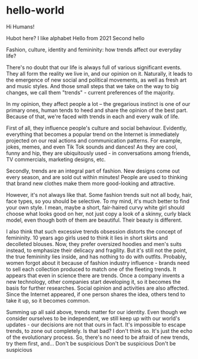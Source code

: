 # hello-world

Hi Humans!

Hubot here? I like alphabet
Hello from 2021
Second hello

Fashion, culture, identity and femininity: how trends affect our everyday life?

There's no doubt that our life is always full of various significant events. They all form the reality we live in, and our opinion on it. Naturally, it leads to the emergence of new social and political movements, as well as fresh art and music styles. And those small steps that we take on the way to big changes, we call them "trends" - current preferences of the majority.

In my opinion, they affect people a lot – the gregarious instinct is one of our primary ones, human tends to heed and share the opinion of the best part. Because of that, we're faced with trends in each and every walk of life.

First of all, they influence people's culture and social behaviour. Evidently, everything that becomes a popular trend on the Internet is immediately projected on our real actions and communication patterns. For example, jokes, memes, and even Tik Tok sounds and dances! As they are cool, funny and hip, they are ubiquitously used - in conversations among friends, TV commercials, marketing designs, etc.

Secondly, trends are an integral part of fashion. New designs come out every season, and are sold out within minutes! People are used to thinking that brand new clothes make them more good-looking and attractive.

However, it's not always like that. Some fashion trends suit not all body, hair, face types, so you should be selective. To my mind, it's much better to find your own style. I mean, maybe a short, fair-haired curvy white girl should choose what looks good on her, not just copy a look of a skinny, curly black model, even though both of them are beautiful. Their beauty is different.

I also think that such excessive trends obsession distorts the concept of femininity. 10 years ago girls used to think it lies in short skirts and decolleted blouses. Now, they prefer oversized hoodies and men's suits instead, to emphasize their delicacy and fragility. But it's still not the point, the true femininity lies inside, and has nothing to do with outfits. Probably, women forgot about it because of fashion industry influence - brands need to sell each collection produced to match one of the fleeting trends.
It appears that even in science there are trends. Once a company invents a new technology, other companies start developing it, so it becomes the basis for further researches. Social opinion and activities are also affected. Since the Internet appeared, if one person shares the idea, others tend to take it up, so it becomes common.

Summing up all said above, trends matter for our identity. Even though we consider ourselves to be independent, we still keep up with our world's updates - our decisions are not that ours in fact. It's impossible to escape trends, to zone out completely. Is that bad? I don't think so. It's just the echo of the evolutionary process. So, there's no need to be afraid of new trends, try them first, and...
Don't be suspicious
Don't be suspicious
Don't be suspicious
